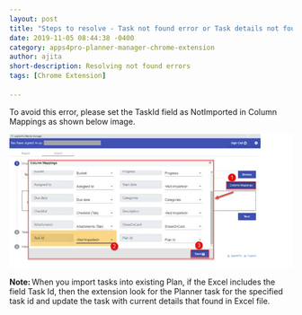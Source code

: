 ```yaml
---
layout: post
title: "Steps to resolve - Task not found error or Task details not found for the task id error"
date: 2019-11-05 08:44:38 -0400
category: apps4pro-planner-manager-chrome-extension
author: ajita
short-description: Resolving not found errors
tags: [Chrome Extension]

---
```

To avoid this error, please set the TaskId field as NotImported in Column Mappings as shown below image. 

 ![apps4pro-planner-manager-ce-task-not-found](../assets/images/apps4pro-planner-manager-ce-task-not-found/get-image.png)

**Note:** When you import tasks into existing Plan, if the Excel includes the field Task Id, then the extension look for the Planner task for the specified task id and update the task with current details that found in Excel file. 
